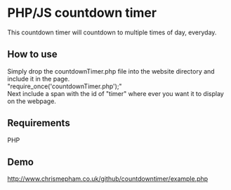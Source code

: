 <h1>PHP/JS countdown timer</h1>
This countdown timer will countdown to multiple times of day, everyday.
<h2>How to use</h2>
Simply drop the countdownTimer.php file into the website directory and include it in the page.<br />
"require_once('countdownTimer.php');"<br />
Next include a span with the id of "timer" where ever you want it to display on the webpage.<br />
<h2>Requirements</h2>
PHP
<h2>Demo</h2>
<a href="http://www.chrismepham.co.uk/github/countdowntimer/example.php">http://www.chrismepham.co.uk/github/countdowntimer/example.php</a>
<br />
